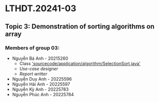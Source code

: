 # LTHDT.20241-03

## Topic 3: Demonstration of sorting algorithms on array

### Members of group 03:
* Nguyễn Bá Anh - 20215260
  - Class ['sourcecode/application/algorithm/SelectionSort.java'](https://github.com/PhucAnh0502/LTHDT.20241-03/blob/main/sourcecode/application/algorithm/SelectionSort.java)
  - *Use-case designer*
  - *Report writter*
* Nguyễn Duy Anh - 20225596
* Nguyễn Hải Anh - 20225597
* Nguyễn Kỳ Anh - 20225783
* Nguyễn Phúc Anh - 20225784

